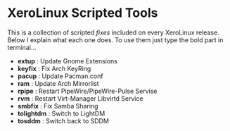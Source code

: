 # XeroLinux Scripted Tools

This is a collection of scripted *fixes* included on every XeroLinux release. Below I explain what each one does. To use them just type the bold part in terminal...

- **extup**      : Update Gnome Extensions
- **keyfix**     : Fix Arch KeyRing
- **pacup**      : Update Pacman.conf
- **ram**        : Update Arch Mirrorlist
- **rpipe**      : Restart PipeWire/PipeWire-Pulse Servise
- **rvm**        : Restart Virt-Manager Libvirtd Service
- **smbfix**     : Fix Samba Sharing
- **tolightdm**  : Switch to LightDM
- **tosddm**     : Switch back to SDDM
